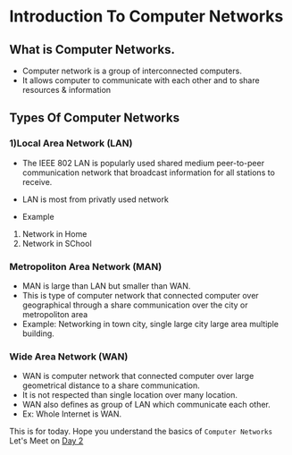 # Introduction To Computer Networks
## What is Computer Networks.
- Computer network is a group of interconnected computers.
- It allows computer to communicate with each other and to share resources & information

## Types Of Computer Networks 
### 1)Local Area Network (LAN)
- The IEEE 802 LAN is popularly used shared medium peer-to-peer communication network that broadcast information for all stations to receive.

- LAN is most from privatly used network
- Example 
1) Network in Home  
2) Network in SChool

### Metropoliton Area Network (MAN)
- MAN is large than LAN but smaller than WAN.
- This is type of computer network that connected computer over geographical through a share communication over the city or metropoliton area
- Example: Networking in town city, single large city large area multiple building.

### Wide Area Network (WAN)
- WAN is computer network that connected computer over large geometrical distance to a share communication.
- It is not respected than single location over many location.
- WAN also defines as group of LAN which communicate each other.
- Ex: Whole Internet is WAN.

This is for today. Hope you understand the basics of `Computer Networks`
Let's Meet on  [Day 2](Days/day02.md)
